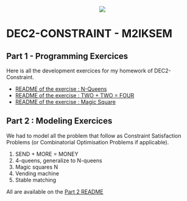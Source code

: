 <p align="center">
  <img src="https://study-eu.s3.amazonaws.com/uploads/university/universit--paris-1-panth-on-sorbonne-479-logo.png">
</p>


# DEC2-CONSTRAINT - M2IKSEM

## Part 1 - Programming Exercices 

Here is all the development exercices for my homework of DEC2-Constraint.


- [README of the exercise : N-Queens](https://github.com/corentinleroux/dec2-constraint/tree/main/N-Queens)
- [README of the exercise : TWO + TWO = FOUR](https://github.com/corentinleroux/dec2-constraint/tree/main/TWO)
- [README of the exercise : Magic Square](https://github.com/corentinleroux/dec2-constraint/tree/main/Square)


## Part 2 : Modeling Exercices 

We had to model all the problem that follow as Constraint Satisfaction Problems (or Combinatorial Optimisation Problems if applicable).

1. SEND + MORE = MONEY
2. 4-queens, generalize to N-queens
3. Magic squares N
4. Vending machine
5. Stable matching 

All are available on the  [Part 2 README](https://github.com/corentinleroux/dec2-constraint/tree/main/Part2) 
